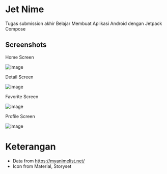 
# Jet Nime

Tugas submission akhir Belajar Membuat Aplikasi Android dengan Jetpack Compose





## Screenshots

Home Screen

![image](https://github.com/mphstar/jetnime-app/assets/99969883/c4bbca47-01b7-4bab-ab6b-477381c8aed4)


Detail Screen

![image](https://github.com/mphstar/jetnime-app/assets/99969883/be152e62-c0af-413e-9820-bfa061fa03a1)

Favorite Screen

![image](https://github.com/mphstar/jetnime-app/assets/99969883/531f5254-7251-4473-9c9c-a61200206963)

Profile Screen

![image](https://github.com/mphstar/jetnime-app/assets/99969883/307f7ac1-e4f6-40b8-9cd2-431e3d71a4e1)
# Keterangan

- Data from https://myanimelist.net/
- Icon from Material, Storyset




